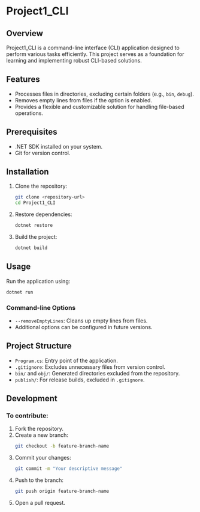 # Project1_CLI

## Overview
Project1_CLI is a command-line interface (CLI) application designed to perform various tasks efficiently. This project serves as a foundation for learning and implementing robust CLI-based solutions.

## Features
- Processes files in directories, excluding certain folders (e.g., `bin`, `debug`).
- Removes empty lines from files if the option is enabled.
- Provides a flexible and customizable solution for handling file-based operations.

## Prerequisites
- .NET SDK installed on your system.
- Git for version control.

## Installation
1. Clone the repository:
   ```bash
   git clone <repository-url>
   cd Project1_CLI
   ```

2. Restore dependencies:
   ```bash
   dotnet restore
   ```

3. Build the project:
   ```bash
   dotnet build
   ```

## Usage
Run the application using:
```bash
dotnet run
```

### Command-line Options
- `--removeEmptyLines`: Cleans up empty lines from files.
- Additional options can be configured in future versions.

## Project Structure
- `Program.cs`: Entry point of the application.
- `.gitignore`: Excludes unnecessary files from version control.
- `bin/` and `obj/`: Generated directories excluded from the repository.
- `publish/`: For release builds, excluded in `.gitignore`.

## Development
### To contribute:
1. Fork the repository.
2. Create a new branch:
   ```bash
   git checkout -b feature-branch-name
   ```
3. Commit your changes:
   ```bash
   git commit -m "Your descriptive message"
   ```
4. Push to the branch:
   ```bash
   git push origin feature-branch-name
   ```
5. Open a pull request.


